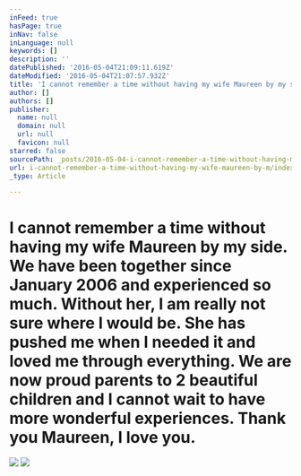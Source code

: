 ```yaml
---
inFeed: true
hasPage: true
inNav: false
inLanguage: null
keywords: []
description: ''
datePublished: '2016-05-04T21:09:11.619Z'
dateModified: '2016-05-04T21:07:57.932Z'
title: 'I cannot remember a time without having my wife Maureen by my side. We have been together since January 2006 and experienced so much. Without her, I am really not sure where I would be. She has pushed me when I needed it and loved me through everything. We are now proud parents to 2 beautiful children and I cannot wait to have more wonderful experiences. Thank you Maureen, I love you.'
author: []
authors: []
publisher:
  name: null
  domain: null
  url: null
  favicon: null
starred: false
sourcePath: _posts/2016-05-04-i-cannot-remember-a-time-without-having-my-wife-maureen-by-m.md
url: i-cannot-remember-a-time-without-having-my-wife-maureen-by-m/index.html
_type: Article

---
```

# I cannot remember a time without having my wife Maureen by my side. We have been together since January 2006 and experienced so much. Without her, I am really not sure where I would be. She has pushed me when I needed it and loved me through everything. We are now proud parents to 2 beautiful children and I cannot wait to have more wonderful experiences. Thank you Maureen, I love you.
![](https://the-grid-user-content.s3-us-west-2.amazonaws.com/5cbd328b-36ac-41df-9d28-9adc5aef5be3.jpg)
![](https://the-grid-user-content.s3-us-west-2.amazonaws.com/af29988a-e3f2-43e4-878d-522747e9c73e.jpg)
